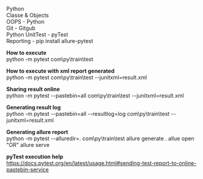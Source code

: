 Python </br>
Classe & Objects </br>
OOPS - Python </br>
Git - Gitgub </br>
Python UnitTest - pyTest </br>
Reporting - pip install allure-pytest </br>

<b>How to execute</b></br>
python -m pytest com\py\train\test</br>

<b>How to execute with xml report generated</b></br>
python -m pytest com\py\train\test --junitxml=result.xml</br>

<b>Sharing result online</b></br>
python -m pytest --pastebin=all com\py\train\test --junitxml=result.xml

<b>Generating result log</b></br>
python -m pytest --pastebin=all --resultlog=log com\py\train\test --junitxml=result.xml 

<b>Generating allure report</b></br>
python -m pytest --alluredir=. com\py\train\test
allure generate .
allue open   "OR" allure serve
     


<b>pyTest execution help</b></br>
https://docs.pytest.org/en/latest/usage.html#sending-test-report-to-online-pastebin-service
